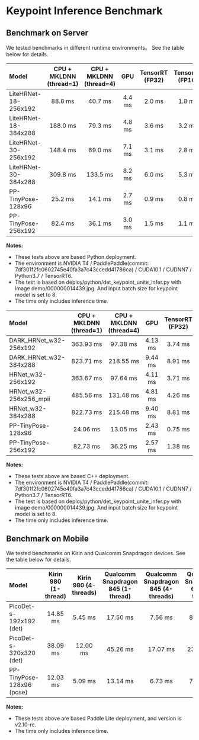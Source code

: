 # Keypoint Inference Benchmark

## Benchmark on Server
We tested benchmarks in different runtime environments。 See the table below for details.

| Model | CPU + MKLDNN (thread=1) | CPU + MKLDNN (thread=4) | GPU | TensorRT (FP32) | TensorRT (FP16) |
| :------------------------ | :------: | :------: | :-----: | :---: | :---: |
| LiteHRNet-18-256x192 | 88.8 ms |  40.7 ms | 4.4 ms | 2.0 ms | 1.8 ms |
| LiteHRNet-18-384x288 | 188.0 ms | 79.3 ms | 4.8 ms | 3.6 ms | 3.2 ms |
| LiteHRNet-30-256x192 | 148.4 ms | 69.0 ms | 7.1 ms | 3.1 ms | 2.8 ms |
| LiteHRNet-30-384x288 | 309.8 ms | 133.5 ms | 8.2 ms | 6.0 ms | 5.3 ms |
| PP-TinyPose-128x96 | 25.2 ms | 14.1 ms | 2.7 ms | 0.9 ms | 0.8 ms |
| PP-TinyPose-256x192 | 82.4 ms | 36.1 ms | 3.0 ms | 1.5 ms | 1.1 ms |

**Notes:**
- These tests above are based Python deployment.
- The environment is NVIDIA T4 / PaddlePaddle(commit: 7df301f2fc0602745e40fa3a7c43ccedd41786ca) / CUDA10.1 / CUDNN7 / Python3.7 / TensorRT6.
- The test is based on deploy/python/det_keypoint_unite_infer.py with image demo/000000014439.jpg. And input batch size for keypoint model is set to 8.
- The time only includes inference time.


| Model | CPU + MKLDNN (thread=1) | CPU + MKLDNN (thread=4) | GPU | TensorRT (FP32) | TensorRT (FP16) |
| :------------------------ | :------: | :------: | :-----: | :---: | :---: |
| DARK_HRNet_w32-256x192 | 363.93 ms | 97.38 ms | 4.13 ms | 3.74 ms | 1.75 ms |
| DARK_HRNet_w32-384x288 | 823.71 ms | 218.55 ms | 9.44 ms | 8.91 ms | 2.96 ms |
| HRNet_w32-256x192 | 363.67 ms | 97.64 ms | 4.11 ms | 3.71 ms | 1.72 ms |
| HRNet_w32-256x256_mpii | 485.56 ms | 131.48 ms | 4.81 ms | 4.26 ms | 2.00 ms |
| HRNet_w32-384x288 | 822.73 ms | 215.48 ms | 9.40 ms | 8.81 ms | 2.97 ms |
| PP-TinyPose-128x96 | 24.06 ms | 13.05 ms | 2.43 ms | 0.75 ms | 0.72 ms |
| PP-TinyPose-256x192 | 82.73 ms | 36.25 ms | 2.57 ms | 1.38 ms | 1.15 ms |


**Notes:**
- These tests above are based C++ deployment.
- The environment is NVIDIA T4 / PaddlePaddle(commit: 7df301f2fc0602745e40fa3a7c43ccedd41786ca) / CUDA10.1 / CUDNN7 / Python3.7 / TensorRT6.
- The test is based on deploy/python/det_keypoint_unite_infer.py with image demo/000000014439.jpg. And input batch size for keypoint model is set to 8.
- The time only includes inference time.

## Benchmark on Mobile
We tested benchmarks on Kirin and Qualcomm Snapdragon devices. See the table below for details.

| Model | Kirin 980 (1-thread) | Kirin 980 (4-threads)  | Qualcomm Snapdragon 845 (1-thread) | Qualcomm Snapdragon 845 (4-threads) | Qualcomm Snapdragon 660 (1-thread) | Qualcomm Snapdragon 660 (4-threads) |
| :------------------------ | :---: | :---: | :---: | :---: | :---: | :---: |
| PicoDet-s-192x192 (det) | 14.85 ms | 5.45 ms | 17.50 ms | 7.56 ms | 80.08 ms | 27.36 ms |
| PicoDet-s-320x320 (det) | 38.09 ms | 12.00 ms | 45.26 ms | 17.07 ms | 232.81 ms | 58.68 ms |
| PP-TinyPose-128x96 (pose) | 12.03 ms | 5.09 ms | 13.14 ms | 6.73 ms | 71.87 ms | 20.04 ms |

**Notes:**
- These tests above are based Paddle Lite deployment, and version is v2.10-rc.
- The time only includes inference time.
